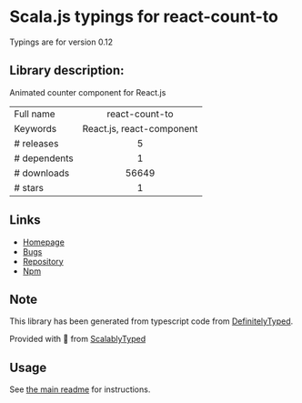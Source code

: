 
# Scala.js typings for react-count-to

Typings are for version 0.12

## Library description:
Animated counter component for React.js

|                    |                 |
| ------------------ | :-------------: |
| Full name          | react-count-to |
| Keywords           | React.js, react-component |
| # releases         | 5 |
| # dependents       | 1 |
| # downloads        | 56649 |
| # stars            | 1 |

## Links
- [Homepage](https://github.com/MicheleBertoli/react-count-to)
- [Bugs](https://github.com/MicheleBertoli/react-count-to/issues)
- [Repository](https://github.com/MicheleBertoli/react-count-to)
- [Npm](https://www.npmjs.com/package/react-count-to)
    


## Note
This library has been generated from typescript code from [DefinitelyTyped](https://definitelytyped.org).

Provided with :purple_heart: from [ScalablyTyped](https://github.com/oyvindberg/ScalablyTyped)

## Usage
See [the main readme](../../readme.md) for instructions.


